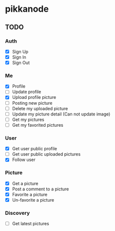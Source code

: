 # pikkanode

## TODO

### Auth

- [x] Sign Up
- [x] Sign In
- [x] Sign Out

### Me

- [x] Profile
- [ ] Update profile
- [x] Upload profile picture
- [ ] Posting new picture
- [ ] Delete my uploaded picture
- [ ] Update my picture detail (Can not update image)
- [ ] Get my pictures
- [ ] Get my favorited pictures

### User

- [x] Get user public profile
- [ ] Get user public uploaded pictures
- [x] Follow user

### Picture

- [x] Get a picture
- [x] Post a comment to a picture
- [x] Favorite a picture
- [x] Un-favorite a picture

### Discovery

- [ ] Get latest pictures
